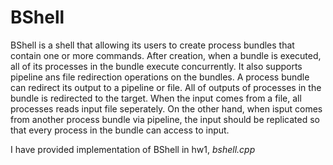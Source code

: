 # BShell

BShell is a shell that allowing its users to create process bundles that contain one or more commands. After creation, when a bundle is executed, all of its processes in the bundle execute concurrently. It also supports pipeline ans file redirection operations on the bundles. A process bundle can redirect its output to a pipeline or file. All of outputs of processes in the bundle is redirected to the target. When the input comes from a file, all processes reads input file seperately. On the other hand, when isput comes from another process bundle via pipeline, the input should be replicated so that every process in the bundle can access to input.

I have provided implementation of BShell in hw1, *bshell.cpp*
